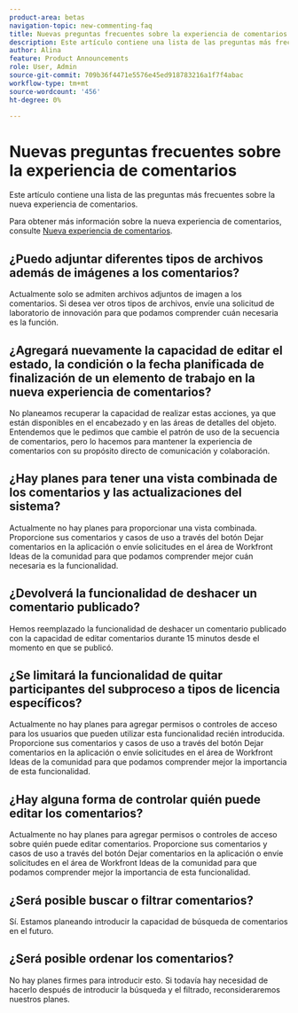 ```yaml
---
product-area: betas
navigation-topic: new-commenting-faq
title: Nuevas preguntas frecuentes sobre la experiencia de comentarios
description: Este artículo contiene una lista de las preguntas más frecuentes sobre la nueva experiencia de comentarios.
author: Alina
feature: Product Announcements
role: User, Admin
source-git-commit: 709b36f4471e5576e45ed918783216a1f7f4abac
workflow-type: tm+mt
source-wordcount: '456'
ht-degree: 0%

---
```



# Nuevas preguntas frecuentes sobre la experiencia de comentarios

Este artículo contiene una lista de las preguntas más frecuentes sobre la nueva experiencia de comentarios.

Para obtener más información sobre la nueva experiencia de comentarios, consulte [Nueva experiencia de comentarios](../../betas/new-commenting-experience-beta/unified-commenting-experience.md).

## ¿Puedo adjuntar diferentes tipos de archivos además de imágenes a los comentarios?

Actualmente solo se admiten archivos adjuntos de imagen a los comentarios. Si desea ver otros tipos de archivos, envíe una solicitud de laboratorio de innovación para que podamos comprender cuán necesaria es la función.

## ¿Agregará nuevamente la capacidad de editar el estado, la condición o la fecha planificada de finalización de un elemento de trabajo en la nueva experiencia de comentarios?

No planeamos recuperar la capacidad de realizar estas acciones, ya que están disponibles en el encabezado y en las áreas de detalles del objeto. Entendemos que le pedimos que cambie el patrón de uso de la secuencia de comentarios, pero lo hacemos para mantener la experiencia de comentarios con su propósito directo de comunicación y colaboración.

## ¿Hay planes para tener una vista combinada de los comentarios y las actualizaciones del sistema?

Actualmente no hay planes para proporcionar una vista combinada. Proporcione sus comentarios y casos de uso a través del botón Dejar comentarios en la aplicación o envíe solicitudes en el área de Workfront Ideas de la comunidad para que podamos comprender mejor cuán necesaria es la funcionalidad.

## ¿Devolverá la funcionalidad de deshacer un comentario publicado?

Hemos reemplazado la funcionalidad de deshacer un comentario publicado con la capacidad de editar comentarios durante 15 minutos desde el momento en que se publicó.

## ¿Se limitará la funcionalidad de quitar participantes del subproceso a tipos de licencia específicos?

Actualmente no hay planes para agregar permisos o controles de acceso para los usuarios que pueden utilizar esta funcionalidad recién introducida. Proporcione sus comentarios y casos de uso a través del botón Dejar comentarios en la aplicación o envíe solicitudes en el área de Workfront Ideas de la comunidad para que podamos comprender mejor la importancia de esta funcionalidad.

## ¿Hay alguna forma de controlar quién puede editar los comentarios?

Actualmente no hay planes para agregar permisos o controles de acceso sobre quién puede editar comentarios. Proporcione sus comentarios y casos de uso a través del botón Dejar comentarios en la aplicación o envíe solicitudes en el área de Workfront Ideas de la comunidad para que podamos comprender mejor la importancia de esta funcionalidad.

## ¿Será posible buscar o filtrar comentarios?

Sí. Estamos planeando introducir la capacidad de búsqueda de comentarios en el futuro.

## ¿Será posible ordenar los comentarios?

No hay planes firmes para introducir esto. Si todavía hay necesidad de hacerlo después de introducir la búsqueda y el filtrado, reconsideraremos nuestros planes.
